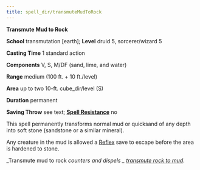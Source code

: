 ```yaml
---
title: spell_dir/transmuteMudToRock
---
```

 **Transmute Mud to Rock**

**School** transmutation [earth]; **Level** druid 5, sorcerer/wizard 5

**Casting Time** 1 standard action

**Components** V, S, M/DF (sand, lime, and water)

**Range** medium (100 ft. + 10 ft./level)

**Area** up to two 10-ft. cube_dir/level (S)

**Duration** permanent

**Saving Throw** see text; **[Spell Resistance](../glossary#_spell-resistance)** no

This spell permanently transforms normal mud or quicksand of any depth into soft stone (sandstone or a similar mineral).

Any creature in the mud is allowed a [Reflex](../combat#_reflex) save to escape before the area is hardened to stone.

_Transmute mud to rock _counters and dispels _ [transmute rock to mud](transmuteRockToMud#_transmute-rock-to-mud)_.

